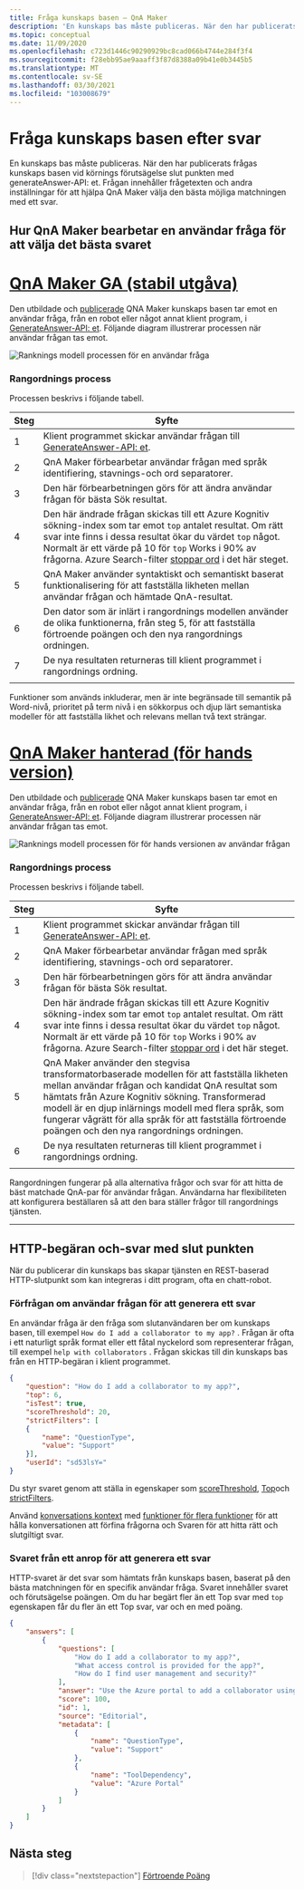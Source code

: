 ```yaml
---
title: Fråga kunskaps basen – QnA Maker
description: 'En kunskaps bas måste publiceras. När den har publicerats frågas kunskaps basen vid körnings förutsägelse slut punkten med generateAnswer-API: et.'
ms.topic: conceptual
ms.date: 11/09/2020
ms.openlocfilehash: c723d1446c90290929bc8cad066b4744e284f3f4
ms.sourcegitcommit: f28ebb95ae9aaaff3f87d8388a09b41e0b3445b5
ms.translationtype: MT
ms.contentlocale: sv-SE
ms.lasthandoff: 03/30/2021
ms.locfileid: "103008679"
---
```

# <a name="query-the-knowledge-base-for-answers"></a>Fråga kunskaps basen efter svar

En kunskaps bas måste publiceras. När den har publicerats frågas kunskaps basen vid körnings förutsägelse slut punkten med generateAnswer-API: et. Frågan innehåller frågetexten och andra inställningar för att hjälpa QnA Maker välja den bästa möjliga matchningen med ett svar.

## <a name="how-qna-maker-processes-a-user-query-to-select-the-best-answer"></a>Hur QnA Maker bearbetar en användar fråga för att välja det bästa svaret

# <a name="qna-maker-ga-stable-release"></a>[QnA Maker GA (stabil utgåva)](#tab/v1)

Den utbildade och [publicerade](../quickstarts/create-publish-knowledge-base.md#publish-the-knowledge-base) QNA Maker kunskaps basen tar emot en användar fråga, från en robot eller något annat klient program, i [GenerateAnswer-API: et](../how-to/metadata-generateanswer-usage.md). Följande diagram illustrerar processen när användar frågan tas emot.

![Ranknings modell processen för en användar fråga](../media/qnamaker-concepts-knowledgebase/ranker-v1.png)

### <a name="ranker-process"></a>Rangordnings process

Processen beskrivs i följande tabell.

|Steg|Syfte|
|--|--|
|1|Klient programmet skickar användar frågan till [GenerateAnswer-API: et](../how-to/metadata-generateanswer-usage.md).|
|2|QnA Maker förbearbetar användar frågan med språk identifiering, stavnings-och ord separatorer.|
|3|Den här förbearbetningen görs för att ändra användar frågan för bästa Sök resultat.|
|4|Den här ändrade frågan skickas till ett Azure Kognitiv sökning-index som tar emot `top` antalet resultat. Om rätt svar inte finns i dessa resultat ökar du värdet `top` något. Normalt är ett värde på 10 för `top` Works i 90% av frågorna. Azure Search-filter [stoppar ord](https://github.com/Azure-Samples/azure-search-sample-data/blob/master/STOPWORDS.md) i det här steget.|
|5|QnA Maker använder syntaktiskt och semantiskt baserat funktionalisering för att fastställa likheten mellan användar frågan och hämtade QnA-resultat.|
|6|Den dator som är inlärt i rangordnings modellen använder de olika funktionerna, från steg 5, för att fastställa förtroende poängen och den nya rangordnings ordningen.|
|7|De nya resultaten returneras till klient programmet i rangordnings ordning.|
|||

Funktioner som används inkluderar, men är inte begränsade till semantik på Word-nivå, prioritet på term nivå i en sökkorpus och djup lärt semantiska modeller för att fastställa likhet och relevans mellan två text strängar.

# <a name="qna-maker-managed-preview-release"></a>[QnA Maker hanterad (för hands version)](#tab/v2)

Den utbildade och [publicerade](../quickstarts/create-publish-knowledge-base.md#publish-the-knowledge-base) QNA Maker kunskaps basen tar emot en användar fråga, från en robot eller något annat klient program, i [GenerateAnswer-API: et](../how-to/metadata-generateanswer-usage.md). Följande diagram illustrerar processen när användar frågan tas emot.

![Ranknings modell processen för för hands versionen av användar frågan](../media/qnamaker-concepts-knowledgebase/ranker-v2.png)

### <a name="ranker-process"></a>Rangordnings process

Processen beskrivs i följande tabell.

|Steg|Syfte|
|--|--|
|1|Klient programmet skickar användar frågan till [GenerateAnswer-API: et](../how-to/metadata-generateanswer-usage.md).|
|2|QnA Maker förbearbetar användar frågan med språk identifiering, stavnings-och ord separatorer.|
|3|Den här förbearbetningen görs för att ändra användar frågan för bästa Sök resultat.|
|4|Den här ändrade frågan skickas till ett Azure Kognitiv sökning-index som tar emot `top` antalet resultat. Om rätt svar inte finns i dessa resultat ökar du värdet `top` något. Normalt är ett värde på 10 för `top` Works i 90% av frågorna. Azure Search-filter [stoppar ord](https://github.com/Azure-Samples/azure-search-sample-data/blob/master/STOPWORDS.md) i det här steget.|
|5|QnA Maker använder den stegvisa transformatorbaserade modellen för att fastställa likheten mellan användar frågan och kandidat QnA resultat som hämtats från Azure Kognitiv sökning. Transformerad modell är en djup inlärnings modell med flera språk, som fungerar vågrätt för alla språk för att fastställa förtroende poängen och den nya rangordnings ordningen.|
|6|De nya resultaten returneras till klient programmet i rangordnings ordning.|
|||

Rangordningen fungerar på alla alternativa frågor och svar för att hitta de bäst matchade QnA-par för användar frågan. Användarna har flexibiliteten att konfigurera beställaren så att den bara ställer frågor till rangordnings tjänsten. 

---

## <a name="http-request-and-response-with-endpoint"></a>HTTP-begäran och-svar med slut punkten
När du publicerar din kunskaps bas skapar tjänsten en REST-baserad HTTP-slutpunkt som kan integreras i ditt program, ofta en chatt-robot.

### <a name="the-user-query-request-to-generate-an-answer"></a>Förfrågan om användar frågan för att generera ett svar

En användar fråga är den fråga som slutanvändaren ber om kunskaps basen, till exempel `How do I add a collaborator to my app?` . Frågan är ofta i ett naturligt språk format eller ett fåtal nyckelord som representerar frågan, till exempel `help with collaborators` . Frågan skickas till din kunskaps bas från en HTTP-begäran i klient programmet.

```json
{
    "question": "How do I add a collaborator to my app?",
    "top": 6,
    "isTest": true,
    "scoreThreshold": 20,
    "strictFilters": [
    {
        "name": "QuestionType",
        "value": "Support"
    }],
    "userId": "sd53lsY="
}
```
Du styr svaret genom att ställa in egenskaper som [scoreThreshold](./confidence-score.md#choose-a-score-threshold), [Top](../how-to/improve-knowledge-base.md#use-the-top-property-in-the-generateanswer-request-to-get-several-matching-answers)och [strictFilters](../how-to/query-knowledge-base-with-metadata.md).

Använd [konversations kontext](../how-to/query-knowledge-base-with-metadata.md) med [funktioner för flera funktioner](../how-to/multiturn-conversation.md) för att hålla konversationen att förfina frågorna och Svaren för att hitta rätt och slutgiltigt svar.

### <a name="the-response-from-a-call-to-generate-an-answer"></a>Svaret från ett anrop för att generera ett svar

HTTP-svaret är det svar som hämtats från kunskaps basen, baserat på den bästa matchningen för en specifik användar fråga. Svaret innehåller svaret och förutsägelse poängen. Om du har begärt fler än ett Top svar med `top` egenskapen får du fler än ett Top svar, var och en med poäng.

```json
{
    "answers": [
        {
            "questions": [
                "How do I add a collaborator to my app?",
                "What access control is provided for the app?",
                "How do I find user management and security?"
            ],
            "answer": "Use the Azure portal to add a collaborator using Access Control (IAM)",
            "score": 100,
            "id": 1,
            "source": "Editorial",
            "metadata": [
                {
                    "name": "QuestionType",
                    "value": "Support"
                },
                {
                    "name": "ToolDependency",
                    "value": "Azure Portal"
                }
            ]
        }
    ]
}
```


## <a name="next-steps"></a>Nästa steg

> [!div class="nextstepaction"]
> [Förtroende Poäng](./confidence-score.md)
